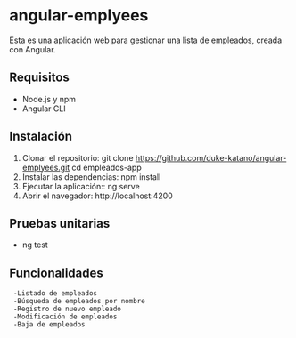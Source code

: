 # angular-emplyees

Esta es una aplicación web para gestionar una lista de empleados, creada con Angular.

## Requisitos
- Node.js y npm
- Angular CLI

## Instalación

1. Clonar el repositorio:
   git clone https://github.com/duke-katano/angular-emplyees.git
   cd empleados-app
2. Instalar las dependencias:
   npm install
3. Ejecutar la aplicación::
     ng serve
4. Abrir el navegador:
   http://localhost:4200

## Pruebas unitarias
- ng test

## Funcionalidades
     -Listado de empleados
     -Búsqueda de empleados por nombre
     -Registro de nuevo empleado
     -Modificación de empleados
     -Baja de empleados

